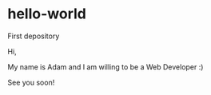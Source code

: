 # hello-world
First depository

Hi,

My name is Adam and I am willing to be a Web Developer :)

See you soon!
